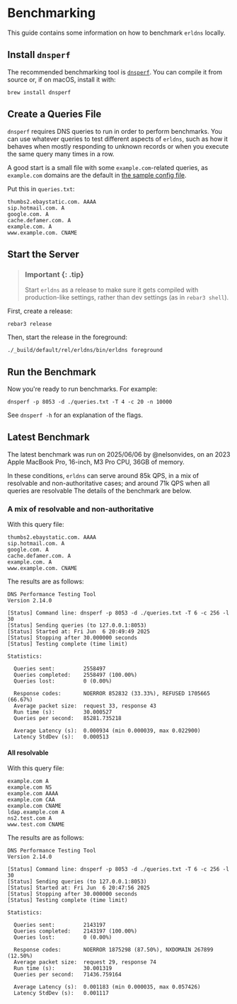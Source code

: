 # Benchmarking

This guide contains some information on how to benchmark `erldns` locally.

## Install `dnsperf`

The recommended benchmarking tool is [`dnsperf`](https://github.com/DNS-OARC/dnsperf). You can compile it from source or, if on macOS, install it with:

```shell
brew install dnsperf
```

## Create a Queries File

`dnsperf` requires DNS queries to run in order to perform benchmarks. You can use whatever queries to test different aspects of `erldns`, such as how it behaves when mostly responding to unknown records or when you execute the same query many times in a row.

A good start is a small file with some `example.com`-related queries, as `example.com` domains are the default in [the sample config file](./erldns.example.config).

Put this in `queries.txt`:

```text
thumbs2.ebaystatic.com. AAAA
sip.hotmail.com. A
google.com. A
cache.defamer.com. A
example.com. A
www.example.com. CNAME
```

## Start the Server

> ### Important {: .tip}
>
> Start `erldns` as a release to make sure it gets compiled with production-like settings, rather than dev settings (as in `rebar3 shell`).

First, create a release:

```shell
rebar3 release
```

Then, start the release in the foreground:

```shell
./_build/default/rel/erldns/bin/erldns foreground
```

## Run the Benchmark

Now you're ready to run benchmarks. For example:

```shell
dnsperf -p 8053 -d ./queries.txt -T 4 -c 20 -n 10000
```

See `dnsperf -h` for an explanation of the flags.

## Latest Benchmark

The latest benchmark was run on 2025/06/06 by @nelsonvides, on an 2023 Apple MacBook Pro, 16-inch, M3 Pro CPU, 36GB of memory.

In these conditions, `erldns` can serve around 85k QPS, in a mix of resolvable and
non-authoritative cases; and around 71k QPS when all queries are resolvable
The details of the benchmark are below.

### A mix of resolvable and non-authoritative

With this query file:

```text
thumbs2.ebaystatic.com. AAAA
sip.hotmail.com. A
google.com. A
cache.defamer.com. A
example.com. A
www.example.com. CNAME
```

The results are as follows:

```text
DNS Performance Testing Tool
Version 2.14.0

[Status] Command line: dnsperf -p 8053 -d ./queries.txt -T 6 -c 256 -l 30
[Status] Sending queries (to 127.0.0.1:8053)
[Status] Started at: Fri Jun  6 20:49:49 2025
[Status] Stopping after 30.000000 seconds
[Status] Testing complete (time limit)

Statistics:

  Queries sent:         2558497
  Queries completed:    2558497 (100.00%)
  Queries lost:         0 (0.00%)

  Response codes:       NOERROR 852832 (33.33%), REFUSED 1705665 (66.67%)
  Average packet size:  request 33, response 43
  Run time (s):         30.000527
  Queries per second:   85281.735218

  Average Latency (s):  0.000934 (min 0.000039, max 0.022900)
  Latency StdDev (s):   0.000513
```


#### All resolvable

With this query file:

```text
example.com A
example.com NS
example.com AAAA
example.com CAA
example.com CNAME
ldap.example.com A
ns2.test.com A
www.test.com CNAME
```

The results are as follows:

```text
DNS Performance Testing Tool
Version 2.14.0

[Status] Command line: dnsperf -p 8053 -d ./queries.txt -T 6 -c 256 -l 30
[Status] Sending queries (to 127.0.0.1:8053)
[Status] Started at: Fri Jun  6 20:47:56 2025
[Status] Stopping after 30.000000 seconds
[Status] Testing complete (time limit)

Statistics:

  Queries sent:         2143197
  Queries completed:    2143197 (100.00%)
  Queries lost:         0 (0.00%)

  Response codes:       NOERROR 1875298 (87.50%), NXDOMAIN 267899 (12.50%)
  Average packet size:  request 29, response 74
  Run time (s):         30.001319
  Queries per second:   71436.759164

  Average Latency (s):  0.001183 (min 0.000035, max 0.057426)
  Latency StdDev (s):   0.001117
```
